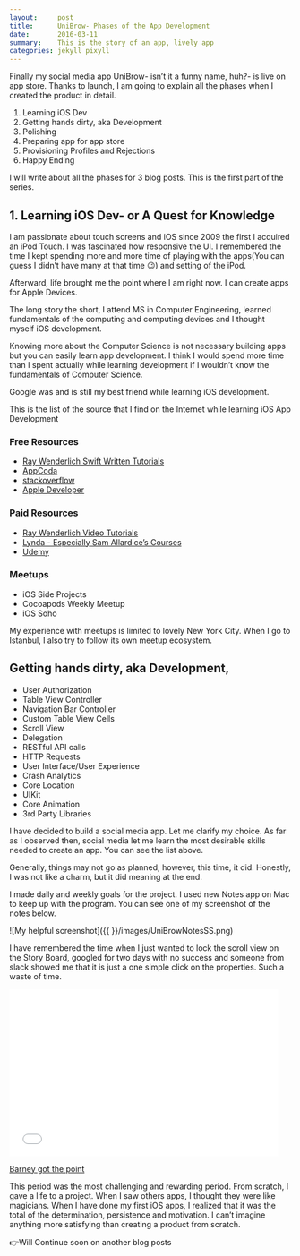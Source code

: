 ```yaml
---
layout:     post
title:      UniBrow- Phases of the App Development
date:       2016-03-11
summary:    This is the story of an app, lively app
categories: jekyll pixyll
---
```


Finally my social media app UniBrow- isn’t it a funny name, huh?- is live on app store. Thanks to launch, I am going to explain all the phases when I created the product in detail.

1. Learning iOS Dev
2. Getting hands dirty, aka Development
3. Polishing
4. Preparing app for app store
5. Provisioning Profiles and Rejections
6. Happy Ending

I will write about all the phases for 3 blog posts. This is the first part of the series.

## 1. Learning iOS Dev- or A Quest for Knowledge
I am passionate about touch screens and iOS since 2009 the first I acquired an iPod Touch. I was fascinated how responsive the UI. I remembered the time I kept spending more and more time of playing with the apps(You can guess I didn’t have many at that time 😉) and setting of the iPod.

Afterward, life brought me the point where I am right now. I can create apps for Apple Devices.

The long story the short, I attend MS in Computer Engineering, learned fundamentals of the computing and computing devices and I thought myself iOS development.

Knowing more about the Computer Science is not necessary building apps but you can easily learn app development. I think I would spend more time than I spent actually while learning development if I wouldn’t know the fundamentals of Computer Science.

Google was and is still my best friend while learning iOS development.

This is the list of the source that I find on the Internet while learning iOS App Development

### Free Resources
- [Ray Wenderlich Swift Written Tutorials](https://www.raywenderlich.com/category/swift)
- [AppCoda](http://appcoda.com/)
- [stackoverflow](#)
- [Apple Developer](https://developer.apple.com/)


### Paid Resources
- [Ray Wenderlich Video Tutorials](#)
- [Lynda - Especially Sam Allardice’s Courses](#)
- [Udemy](#)


### Meetups
- iOS Side Projects
- Cocoapods Weekly Meetup
- iOS Soho

My experience with meetups is limited to lovely New York City. When I go to Istanbul, I also try to follow its own meetup ecosystem.

## Getting hands dirty, aka Development,
- User Authorization
- Table View Controller
- Navigation Bar Controller
- Custom Table View Cells
- Scroll View
- Delegation
- RESTful API calls
- HTTP Requests
- User Interface/User Experience
- Crash Analytics
- Core Location
- UIKit
- Core Animation
- 3rd Party Libraries

I have decided to build a social media app. Let me clarify my choice. As far as I observed then, social media let me learn the most desirable skills needed to create an app. You can see the list above.

Generally, things may not go as planned; however, this time, it did. Honestly, I was not like a charm, but it did meaning at the end.

I made daily and weekly goals for the project. I used new Notes app on Mac to keep up with the program. You can see one of my screenshot of the notes below.

![My helpful screenshot]({{ }}/images/UniBrowNotesSS.png)


I have remembered the time when I just wanted to lock the scroll view on the Story Board, googled for two days with no success and someone from slack showed me that it is just a one simple click on the properties. Such a waste of time.

<iframe src="//giphy.com/embed/jSxK33dwEMbkY" width="480" height="299" frameBorder="0" class="giphy-embed" allowFullScreen></iframe><p><a href="https://giphy.com/gifs/barney-stinson-neil-patrick-harris-suicide-jSxK33dwEMbkY">Barney got the point</a></p>


This period was the most challenging and rewarding period. From scratch, I gave a life to a project. When I saw others apps, I thought they were like magicians. When I have done my first iOS apps, I realized that it was the total of the determination, persistence and motivation. I can’t imagine anything more satisfying than creating a product from scratch.   

👉Will Continue soon on another blog posts
